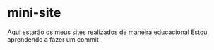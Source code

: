 # mini-site
 Aqui estarão os meus sites realizados de maneira educacional
 Estou aprendendo a fazer um commit
 
